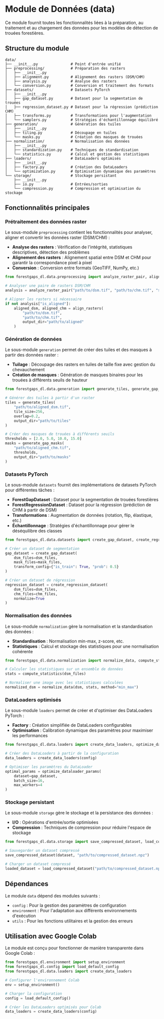 # Module de Données (data)

Ce module fournit toutes les fonctionnalités liées à la préparation, au traitement et au chargement des données pour les modèles de détection de trouées forestières.

## Structure du module

```
data/
├── __init__.py               # Point d'entrée unifié
├── preprocessing/            # Préparation des rasters
│   ├── __init__.py
│   ├── alignment.py          # Alignement des rasters (DSM/CHM)
│   ├── analysis.py           # Analyse des rasters
│   └── conversion.py         # Conversion et traitement des formats
├── datasets/                 # Datasets PyTorch
│   ├── __init__.py
│   ├── gap_dataset.py        # Dataset pour la segmentation de trouées
│   ├── regression_dataset.py # Dataset pour la régression (prédiction CHM)
│   ├── transforms.py         # Transformations pour l'augmentation
│   └── samplers.py           # Stratégies d'échantillonnage équilibré
├── generation/               # Génération des tuiles
│   ├── __init__.py
│   ├── tiling.py             # Découpage en tuiles
│   └── masks.py              # Création des masques de trouées
├── normalization/            # Normalisation des données
│   ├── __init__.py
│   ├── standardization.py    # Techniques de standardisation
│   └── statistics.py         # Calcul et gestion des statistiques
├── loaders/                  # DataLoaders optimisés
│   ├── __init__.py
│   ├── factory.py            # Création des DataLoaders
│   └── optimization.py       # Optimisation dynamique des paramètres
└── storage/                  # Stockage persistant
    ├── __init__.py
    ├── io.py                 # Entrées/sorties
    └── compression.py        # Compression et optimisation du stockage
```

## Fonctionnalités principales

### Prétraitement des données raster

Le sous-module `preprocessing` contient les fonctionnalités pour analyser, aligner et convertir les données raster (DSM/CHM) :

- **Analyse des rasters** : Vérification de l'intégrité, statistiques descriptives, détection des problèmes
- **Alignement des rasters** : Alignement spatial entre DSM et CHM pour garantir la correspondance pixel à pixel
- **Conversion** : Conversion entre formats (GeoTIFF, NumPy, etc.)

```python
from forestgaps_dl.data.preprocessing import analyze_raster_pair, align_rasters

# Analyser une paire de rasters DSM/CHM
analysis = analyze_raster_pair("path/to/dsm.tif", "path/to/chm.tif", "site1")

# Aligner les rasters si nécessaire
if not analysis["is_aligned"]:
    aligned_dsm, aligned_chm = align_rasters(
        "path/to/dsm.tif", 
        "path/to/chm.tif", 
        output_dir="path/to/aligned"
    )
```

### Génération de données

Le sous-module `generation` permet de créer des tuiles et des masques à partir des données raster :

- **Tuilage** : Découpage des rasters en tuiles de taille fixe avec gestion du chevauchement
- **Création de masques** : Génération de masques binaires pour les trouées à différents seuils de hauteur

```python
from forestgaps_dl.data.generation import generate_tiles, generate_gap_masks

# Générer des tuiles à partir d'un raster
tiles = generate_tiles(
    "path/to/aligned_dsm.tif", 
    tile_size=256, 
    overlap=0.2,
    output_dir="path/to/tiles"
)

# Créer des masques de trouées à différents seuils
thresholds = [2.0, 5.0, 10.0, 15.0]
masks = generate_gap_masks(
    "path/to/aligned_chm.tif", 
    thresholds, 
    output_dir="path/to/masks"
)
```

### Datasets PyTorch

Le sous-module `datasets` fournit des implémentations de datasets PyTorch pour différentes tâches :

- **ForestGapDataset** : Dataset pour la segmentation de trouées forestières
- **ForestRegressionDataset** : Dataset pour la régression (prédiction de CHM à partir de DSM)
- **Transformations** : Augmentation de données (rotation, flip, élastique, etc.)
- **Échantillonnage** : Stratégies d'échantillonnage pour gérer le déséquilibre des classes

```python
from forestgaps_dl.data.datasets import create_gap_dataset, create_regression_dataset

# Créer un dataset de segmentation
gap_dataset = create_gap_dataset(
    dsm_files=dsm_files,
    mask_files=mask_files,
    transform_config={"is_train": True, "prob": 0.5}
)

# Créer un dataset de régression
regression_dataset = create_regression_dataset(
    dsm_files=dsm_files,
    chm_files=chm_files,
    normalize=True
)
```

### Normalisation des données

Le sous-module `normalization` gère la normalisation et la standardisation des données :

- **Standardisation** : Normalisation min-max, z-score, etc.
- **Statistiques** : Calcul et stockage des statistiques pour une normalisation cohérente

```python
from forestgaps_dl.data.normalization import normalize_data, compute_statistics

# Calculer les statistiques sur un ensemble de données
stats = compute_statistics(dsm_files)

# Normaliser une image avec les statistiques calculées
normalized_dsm = normalize_data(dsm, stats, method="min_max")
```

### DataLoaders optimisés

Le sous-module `loaders` permet de créer et d'optimiser des DataLoaders PyTorch :

- **Factory** : Création simplifiée de DataLoaders configurables
- **Optimisation** : Calibration dynamique des paramètres pour maximiser les performances

```python
from forestgaps_dl.data.loaders import create_data_loaders, optimize_dataloader_params

# Créer des DataLoaders à partir de la configuration
data_loaders = create_data_loaders(config)

# Optimiser les paramètres du DataLoader
optimal_params = optimize_dataloader_params(
    dataset=gap_dataset,
    batch_size=16,
    max_workers=4
)
```

### Stockage persistant

Le sous-module `storage` gère le stockage et la persistance des données :

- **I/O** : Opérations d'entrée/sortie optimisées
- **Compression** : Techniques de compression pour réduire l'espace de stockage

```python
from forestgaps_dl.data.storage import save_compressed_dataset, load_compressed_dataset

# Sauvegarder un dataset compressé
save_compressed_dataset(dataset, "path/to/compressed_dataset.npz")

# Charger un dataset compressé
loaded_dataset = load_compressed_dataset("path/to/compressed_dataset.npz")
```

## Dépendances

Le module `data` dépend des modules suivants :
- `config` : Pour la gestion des paramètres de configuration
- `environment` : Pour l'adaptation aux différents environnements d'exécution
- `utils` : Pour les fonctions utilitaires et la gestion des erreurs

## Utilisation avec Google Colab

Le module est conçu pour fonctionner de manière transparente dans Google Colab :

```python
from forestgaps_dl.environment import setup_environment
from forestgaps_dl.config import load_default_config
from forestgaps_dl.data.loaders import create_data_loaders

# Configurer l'environnement Colab
env = setup_environment()

# Charger la configuration
config = load_default_config()

# Créer les DataLoaders optimisés pour Colab
data_loaders = create_data_loaders(config)
``` 
